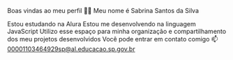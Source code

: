 Boas vindas ao meu perfil 💙💙
Meu nome é Sabrina Santos da Silva 

Estou estudando na Alura
Estou me desenvolvendo na linguagem JavaScript
Utilizo esse espaço para minha organização e compartilhamento dos meu projetos desenvolvidos
Você pode entrar em contato comigo 📫
00001103464929sp@al.educacao.sp.gov.br

